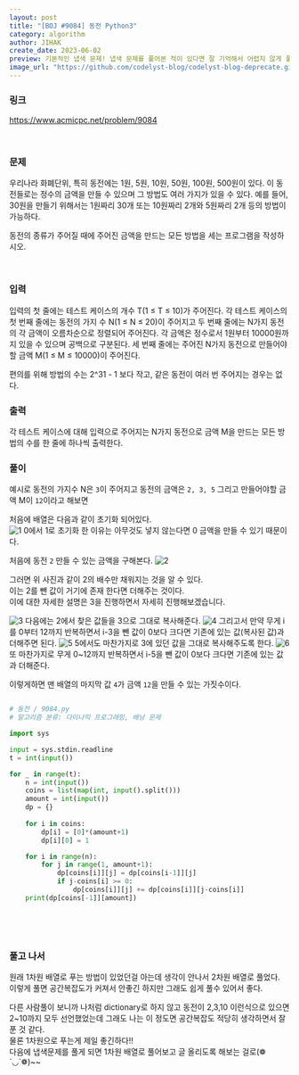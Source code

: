 ```yaml
---
layout: post
title: "[BOJ #9084] 동전 Python3"
category: algorithm
author: JIHAK
create_date: 2023-06-02
preview: 기본적인 냅색 문제! 냅색 문제를 풀어본 적이 있다면 잘 기억해서 어렵지 않게 풀 수 있다. 
image_url: "https://github.com/codelyst-blog/codelyst-blog-deprecate.github.io/assets/55094745/aa6ece51-00f3-4f63-8507-dac33c70a4e2"
---
```


### 링크
<a href= "https://www.acmicpc.net/problem/9084">https://www.acmicpc.net/problem/9084</a>


<br>

### 문제
우리나라 화폐단위, 특히 동전에는 1원, 5원, 10원, 50원, 100원, 500원이 있다. 이 동전들로는 정수의 금액을 만들 수 있으며 그 방법도 여러 가지가 있을 수 있다. 예를 들어, 30원을 만들기 위해서는 1원짜리 30개 또는 10원짜리 2개와 5원짜리 2개 등의 방법이 가능하다.

동전의 종류가 주어질 때에 주어진 금액을 만드는 모든 방법을 세는 프로그램을 작성하시오.


<br>

### 입력
입력의 첫 줄에는 테스트 케이스의 개수 T(1 ≤ T ≤ 10)가 주어진다. 각 테스트 케이스의 첫 번째 줄에는 동전의 가지 수 N(1 ≤ N ≤ 20)이 주어지고 두 번째 줄에는 N가지 동전의 각 금액이 오름차순으로 정렬되어 주어진다. 각 금액은 정수로서 1원부터 10000원까지 있을 수 있으며 공백으로 구분된다. 세 번째 줄에는 주어진 N가지 동전으로 만들어야 할 금액 M(1 ≤ M ≤ 10000)이 주어진다.

편의를 위해 방법의 수는 2^31 - 1 보다 작고, 같은 동전이 여러 번 주어지는 경우는 없다.
<br>
    
### 출력
각 테스트 케이스에 대해 입력으로 주어지는 N가지 동전으로 금액 M을 만드는 모든 방법의 수를 한 줄에 하나씩 출력한다.
<br>
      
### 풀이

예시로 동전의 가지수 N은 `3`이 주어지고 동전의 금액은 `2, 3, 5` 그리고 만들어야할 금액 M이 `12`이라고 해보면


처음에 배열은 다음과 같이 초기화 되어있다.   
<img src = "https://github.com/codelyst-blog/codelyst-blog-deprecate.github.io/assets/55094745/3bb78608-ef17-4886-ab44-8f2949f15053" alt = "1">
0에서 1로 초기화 한 이유는 아무것도 넣지 않는다면 0 금액을 만들 수 있기 때문이다.   

처음에 동전 `2` 만들 수 있는 금액을 구해본다. 
<img src = "https://github.com/codelyst-blog/codelyst-blog-deprecate.github.io/assets/55094745/4e925ae5-5ad0-454f-b608-f5473d243fc1" alt = "2">

그러면 위 사진과 같이 2의 배수만 채워지는 것을 알 수 있다.  
이는 2를 뺀 값이 거기에 존재 한다면 더해주는 것이다.   
이에 대한 자세한 설명은 3을 진행하면서 자세히 진행해보겠습니다.   

<img src="https://github.com/codelyst-blog/codelyst-blog-deprecate.github.io/assets/55094745/d443d216-353a-4e7a-a7e8-70f685da35cc" alt="3">
다음에는 2에서 찾은 값들을 3으로 그대로 복사해준다.
<img src="https://github.com/codelyst-blog/codelyst-blog-deprecate.github.io/assets/55094745/60a050e1-240e-4f8f-9dc1-420f47632e1a" alt="4">
그리고서 만약 무게 i를 0부터 12까지 반복하면서 i-3을 뺀 값이 0보다 크다면 기존에 있는 값(복사된 값)과 더해주면 된다.

<img src="https://github.com/codelyst-blog/codelyst-blog-deprecate.github.io/assets/55094745/c6e89e6a-c111-47db-a8d1-f75ebc862e1e" alt="5">
5에서도 마찬가지로 3에 있던 값을 그대로 복사해주도록 한다.
<img src="https://github.com/codelyst-blog/codelyst-blog-deprecate.github.io/assets/55094745/fd33cf2f-551e-4e23-b3af-1768683ea788" alt="6">
또 마찬가지로 무게 0~12까지 반복하면서 i-5을 뺀 값이 0보다 크다면 기존에 있는 값과 더해준다.

이렇게하면 맨 배열의 마지막 값 `4`가 금액 `12`을 만들 수 있는 가짓수이다.


```python

# 동전 / 9084.py
# 알고리즘 분류: 다이나믹 프로그래밍, 배낭 문제

import sys

input = sys.stdin.readline
t = int(input())

for _ in range(t):
    n = int(input())
    coins = list(map(int, input().split()))
    amount = int(input())
    dp = {}
    
    for i in coins:
        dp[i] = [0]*(amount+1)
        dp[i][0] = 1

    for i in range(n):
        for j in range(1, amount+1):
            dp[coins[i]][j] = dp[coins[i-1]][j]
            if j-coins[i] >= 0:
                dp[coins[i]][j] += dp[coins[i]][j-coins[i]]
    print(dp[coins[-1]][amount])

    
``` 


<br>

### 풀고 나서

원래 1차원 배열로 푸는 방법이 있었던걸 아는데 생각이 안나서 2차원 배열로 풀었다.   
이렇게 풀면 공간복잡도가 커져서 안좋긴 하지만 그래도 쉽게 풀수 있어서 좋다.    

다른 사람풀이 보니까 나처럼 dictionary로 하지 않고 동전이 2,3,10 이런식으로 있으면    
2~10까지 모두 선언했었는데 그래도 나는 이 정도면 공간복잡도 적당히 생각하면서 잘 푼 것 같다.   
물론 1차원으로 푸는게 제일 좋긴하다!!   
다음에 냅색문제를 풀게 되면 1차원 배열로 풀어보고 글 올리도록 해보는 걸로(❁´◡`❁)~~
